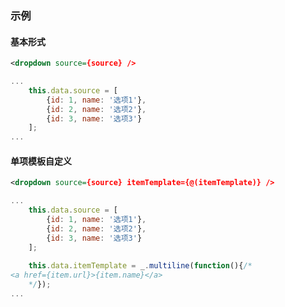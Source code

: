 ### 示例
#### 基本形式

<div id="j-example1"></div>

```xml
<dropdown source={source} />
```

```javascript
...
    this.data.source = [
        {id: 1, name: '选项1'},
        {id: 2, name: '选项2'},
        {id: 3, name: '选项3'}
    ];
...
```

#### 单项模板自定义

<div id="j-example2"></div>

```xml
<dropdown source={source} itemTemplate={@(itemTemplate)} />
```

```javascript
...
    this.data.source = [
        {id: 1, name: '选项1'},
        {id: 2, name: '选项2'},
        {id: 3, name: '选项3'}
    ];
    
    this.data.itemTemplate = _.multiline(function(){/*
<a href={item.url}>{item.name}</a>
    */});
...
```

